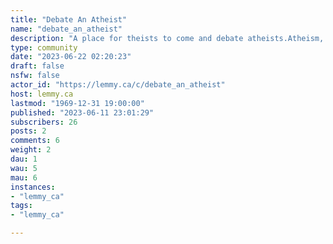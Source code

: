 ```yaml
---
title: "Debate An Atheist" 
name: "debate_an_atheist"
description: "A place for theists to come and debate atheists.Atheism, for the purposes of this community, is defined as lack of belief in deities (as opposed to belief in a lack of deities or other definitions). Rules:- Absolute requirement on respectful discourse.- No downvoting for disagreement or poor arguments! Use downvotes only for egregious breaking of rules and for disrespectful or off-topic discourse.- No spamming or advertising.- No trolling.- No NSFW.- No low effort posts or top level replies.- Posts must be on topic and present a debate or discussion topic with explanation / support. Link dropping (a link with no explanation or summary) won't be allowed. Links that *support* an argument are fine.- No bigotry, sexism, homophobia, racism, etc."
type: community
date: "2023-06-22 02:20:23"
draft: false
nsfw: false
actor_id: "https://lemmy.ca/c/debate_an_atheist"
host: lemmy.ca
lastmod: "1969-12-31 19:00:00"
published: "2023-06-11 23:01:29"
subscribers: 26
posts: 2
comments: 6
weight: 2
dau: 1
wau: 5
mau: 6
instances:
- "lemmy_ca"
tags: 
- "lemmy_ca"

---
```

